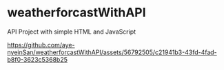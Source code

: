 # weatherforcastWithAPI
API Project with simple HTML and JavaScript


https://github.com/aye-nyeinSan/weatherforcastWithAPI/assets/56792505/c21941b3-43fd-4fad-b8f0-3623c5368b25

